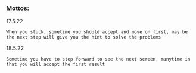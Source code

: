 ### Mottos:
17.5.22
```
When you stuck, sometime you should accept and move on first, may be the next step will give you the hint to solve the problems
```
18.5.22
```
Sometime you have to step forward to see the next screen, manytime in that you will accept the first result
```
